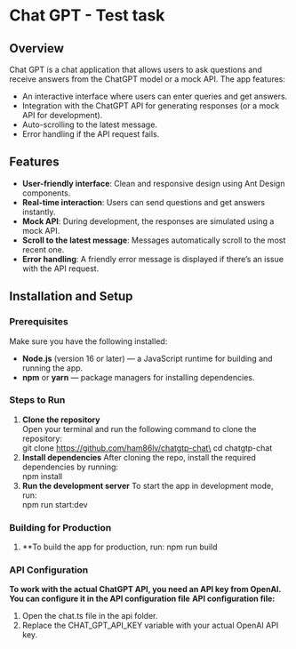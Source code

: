 # Chat GPT - Test task

## Overview

Chat GPT is a chat application that allows users to ask questions and receive answers from the ChatGPT model or a mock API. The app features:
- An interactive interface where users can enter queries and get answers.
- Integration with the ChatGPT API for generating responses (or a mock API for development).
- Auto-scrolling to the latest message.
- Error handling if the API request fails.

## Features

- **User-friendly interface**: Clean and responsive design using Ant Design components.
- **Real-time interaction**: Users can send questions and get answers instantly.
- **Mock API**: During development, the responses are simulated using a mock API.
- **Scroll to the latest message**: Messages automatically scroll to the most recent one.
- **Error handling**: A friendly error message is displayed if there’s an issue with the API request.

## Installation and Setup

### Prerequisites

Make sure you have the following installed:
- **Node.js** (version 16 or later) — a JavaScript runtime for building and running the app.
- **npm** or **yarn** — package managers for installing dependencies.

### Steps to Run

1. **Clone the repository**  
   Open your terminal and run the following command to clone the repository:\
   git clone https://github.com/ham86lv/chatgtp-chat\
   cd chatgtp-chat
2. **Install dependencies**
   After cloning the repo, install the required dependencies by running:\
   npm install
3. **Run the development server**
   To start the app in development mode, run:\
   npm run start:dev

### Building for Production

1. **To build the app for production, run:
   npm run build

### API Configuration
  **To work with the actual ChatGPT API, you need an API key from OpenAI. You can configure it in the API configuration file**
  **API configuration file:**
1.  Open the chat.ts file in the api folder.
2.  Replace the CHAT_GPT_API_KEY variable with your actual OpenAI API key.

